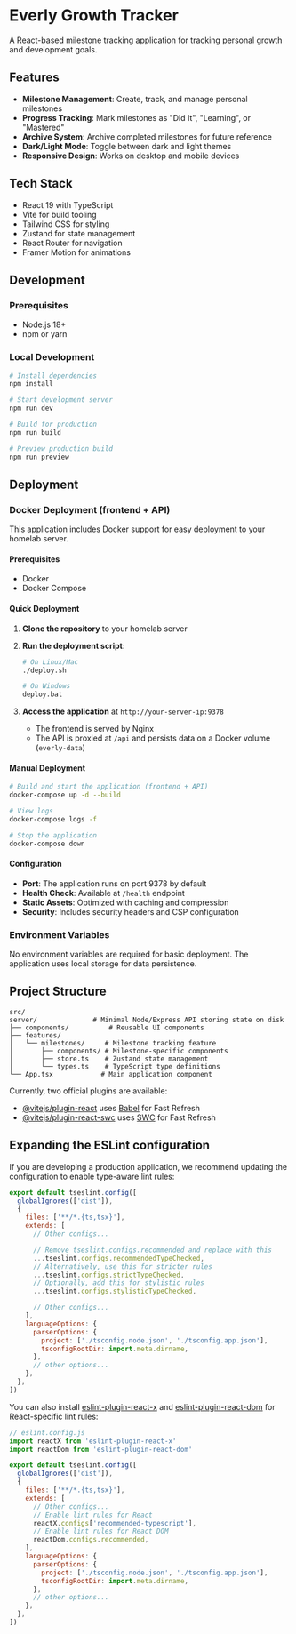 # Everly Growth Tracker

A React-based milestone tracking application for tracking personal growth and development goals.

## Features

- **Milestone Management**: Create, track, and manage personal milestones
- **Progress Tracking**: Mark milestones as "Did It", "Learning", or "Mastered"
- **Archive System**: Archive completed milestones for future reference
- **Dark/Light Mode**: Toggle between dark and light themes
- **Responsive Design**: Works on desktop and mobile devices

## Tech Stack

- React 19 with TypeScript
- Vite for build tooling
- Tailwind CSS for styling
- Zustand for state management
- React Router for navigation
- Framer Motion for animations

## Development

### Prerequisites

- Node.js 18+ 
- npm or yarn

### Local Development

```bash
# Install dependencies
npm install

# Start development server
npm run dev

# Build for production
npm run build

# Preview production build
npm run preview
```

## Deployment

### Docker Deployment (frontend + API)

This application includes Docker support for easy deployment to your homelab server.

#### Prerequisites

- Docker
- Docker Compose

#### Quick Deployment

1. **Clone the repository** to your homelab server
2. **Run the deployment script**:
   ```bash
   # On Linux/Mac
   ./deploy.sh
   
   # On Windows
   deploy.bat
   ```

3. **Access the application** at `http://your-server-ip:9378`
   - The frontend is served by Nginx
   - The API is proxied at `/api` and persists data on a Docker volume (`everly-data`)

#### Manual Deployment

```bash
# Build and start the application (frontend + API)
docker-compose up -d --build

# View logs
docker-compose logs -f

# Stop the application
docker-compose down
```

#### Configuration

- **Port**: The application runs on port 9378 by default
- **Health Check**: Available at `/health` endpoint
- **Static Assets**: Optimized with caching and compression
- **Security**: Includes security headers and CSP configuration

### Environment Variables

No environment variables are required for basic deployment. The application uses local storage for data persistence.

## Project Structure

```
src/
server/              # Minimal Node/Express API storing state on disk
├── components/          # Reusable UI components
├── features/
│   └── milestones/     # Milestone tracking feature
│       ├── components/ # Milestone-specific components
│       ├── store.ts    # Zustand state management
│       └── types.ts    # TypeScript type definitions
└── App.tsx            # Main application component
```

Currently, two official plugins are available:

- [@vitejs/plugin-react](https://github.com/vitejs/vite-plugin-react/blob/main/packages/plugin-react) uses [Babel](https://babeljs.io/) for Fast Refresh
- [@vitejs/plugin-react-swc](https://github.com/vitejs/vite-plugin-react/blob/main/packages/plugin-react-swc) uses [SWC](https://swc.rs/) for Fast Refresh

## Expanding the ESLint configuration

If you are developing a production application, we recommend updating the configuration to enable type-aware lint rules:

```js
export default tseslint.config([
  globalIgnores(['dist']),
  {
    files: ['**/*.{ts,tsx}'],
    extends: [
      // Other configs...

      // Remove tseslint.configs.recommended and replace with this
      ...tseslint.configs.recommendedTypeChecked,
      // Alternatively, use this for stricter rules
      ...tseslint.configs.strictTypeChecked,
      // Optionally, add this for stylistic rules
      ...tseslint.configs.stylisticTypeChecked,

      // Other configs...
    ],
    languageOptions: {
      parserOptions: {
        project: ['./tsconfig.node.json', './tsconfig.app.json'],
        tsconfigRootDir: import.meta.dirname,
      },
      // other options...
    },
  },
])
```

You can also install [eslint-plugin-react-x](https://github.com/Rel1cx/eslint-react/tree/main/packages/plugins/eslint-plugin-react-x) and [eslint-plugin-react-dom](https://github.com/Rel1cx/eslint-react/tree/main/packages/plugins/eslint-plugin-react-dom) for React-specific lint rules:

```js
// eslint.config.js
import reactX from 'eslint-plugin-react-x'
import reactDom from 'eslint-plugin-react-dom'

export default tseslint.config([
  globalIgnores(['dist']),
  {
    files: ['**/*.{ts,tsx}'],
    extends: [
      // Other configs...
      // Enable lint rules for React
      reactX.configs['recommended-typescript'],
      // Enable lint rules for React DOM
      reactDom.configs.recommended,
    ],
    languageOptions: {
      parserOptions: {
        project: ['./tsconfig.node.json', './tsconfig.app.json'],
        tsconfigRootDir: import.meta.dirname,
      },
      // other options...
    },
  },
])
```
